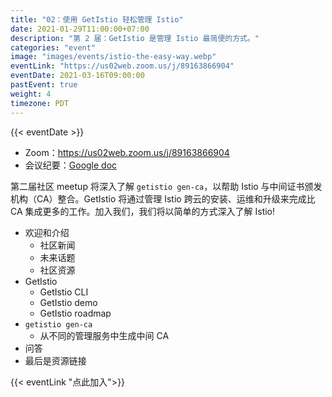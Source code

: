 ```yaml
---
title: "02：使用 GetIstio 轻松管理 Istio"
date: 2021-01-29T11:00:00+07:00
description: "第 2 届：GetIstio 是管理 Istio 最简便的方式。"
categories: "event"
image: "images/events/istio-the-easy-way.webp"
eventLink: "https://us02web.zoom.us/j/89163866904"
eventDate: 2021-03-16T09:00:00
pastEvent: true
weight: 4
timezone: PDT
---
```

{{< eventDate >}}

- Zoom：<https://us02web.zoom.us/j/89163866904>
- 会议纪要：[Google doc](https://docs.google.com/document/d/1jgcnuefeFlFEVtfeSVmTOxuUvI7KPznFN5zR9hzrjew/edit?usp=sharing)

第二届社区 meetup 将深入了解 `getistio gen-ca`，以帮助 Istio 与中间证书颁发机构（CA）整合。GetIstio 将通过管理 Istio 跨云的安装、运维和升级来完成比 CA 集成更多的工作。加入我们，我们将以简单的方式深入了解 Istio!

* 欢迎和介绍
    + 社区新闻
    + 未来话题
    + 社区资源
* GetIstio
  + GetIstio CLI
  + GetIstio demo
  + GetIstio roadmap
* `getistio gen-ca`
  + 从不同的管理服务中生成中间 CA
* 问答
* 最后是资源链接

{{< eventLink "点此加入">}}